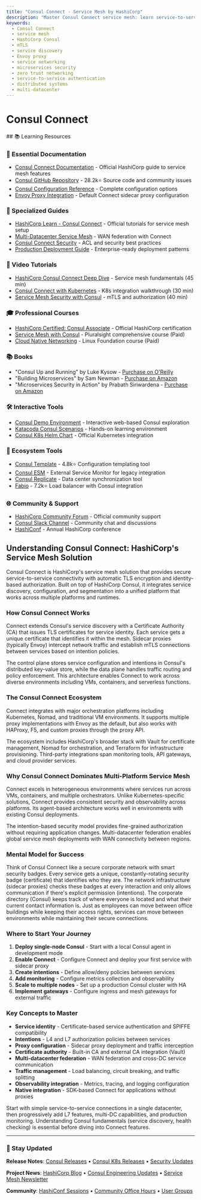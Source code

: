 ```yaml
---
title: "Consul Connect - Service Mesh by HashiCorp"
description: "Master Consul Connect service mesh: learn service-to-service authentication, mTLS, traffic management, and multi-datacenter service networking with Envoy integration."
keywords:
  - Consul Connect
  - service mesh
  - HashiCorp Consul
  - mTLS
  - service discovery
  - Envoy proxy
  - service networking
  - microservices security
  - zero trust networking
  - service-to-service authentication
  - distributed systems
  - multi-datacenter
---
```


# Consul Connect

<GitHubButtons />
## 📚 Learning Resources

### 📖 Essential Documentation
- [Consul Connect Documentation](https://developer.hashicorp.com/consul/docs/connect) - Official HashiCorp guide to service mesh features
- [Consul GitHub Repository](https://github.com/hashicorp/consul) - 28.2k⭐ Source code and community issues
- [Consul Configuration Reference](https://developer.hashicorp.com/consul/docs/agent/config/config-files) - Complete configuration options
- [Envoy Proxy Integration](https://developer.hashicorp.com/consul/docs/connect/proxies/envoy) - Default Connect sidecar proxy configuration

### 📝 Specialized Guides
- [HashiCorp Learn - Consul Connect](https://learn.hashicorp.com/tutorials/consul/service-mesh) - Official tutorials for service mesh setup
- [Multi-Datacenter Service Mesh](https://developer.hashicorp.com/consul/tutorials/datacenter-deploy/wan-federation-consul-connect) - WAN federation with Connect
- [Consul Connect Security](https://developer.hashicorp.com/consul/docs/security/acl) - ACL and security best practices
- [Production Deployment Guide](https://developer.hashicorp.com/consul/tutorials/datacenter-deploy/deployment-guide) - Enterprise-ready deployment patterns

### 🎥 Video Tutorials
- [HashiCorp Consul Connect Deep Dive](https://www.youtube.com/watch?v=8T8t4-hQY74) - Service mesh fundamentals (45 min)
- [Consul Connect with Kubernetes](https://www.youtube.com/watch?v=k3LJt0dWV-M) - K8s integration walkthrough (30 min)
- [Service Mesh Security with Consul](https://www.youtube.com/watch?v=CxGhIRaU4r4) - mTLS and authorization (40 min)

### 🎓 Professional Courses
- [HashiCorp Certified: Consul Associate](https://www.hashicorp.com/certification/consul-associate) - Official HashiCorp certification
- [Service Mesh with Consul](https://www.pluralsight.com/courses/consul-service-mesh) - Pluralsight comprehensive course (Paid)
- [Cloud Native Networking](https://training.linuxfoundation.org/training/cloud-native-networking-with-kubernetes-cni-and-istio/) - Linux Foundation course (Paid)

### 📚 Books
- "Consul Up and Running" by Luke Kysow - [Purchase on O'Reilly](https://www.oreilly.com/library/view/consul-up-and/9781491915721/)
- "Building Microservices" by Sam Newman - [Purchase on Amazon](https://www.amazon.com/dp/1492034029)
- "Microservices Security in Action" by Prabath Siriwardena - [Purchase on Amazon](https://www.amazon.com/dp/1617295957)

### 🛠️ Interactive Tools
- [Consul Demo Environment](https://demo.consul.io/) - Interactive web-based Consul exploration
- [Katacoda Consul Scenarios](https://www.katacoda.com/hashicorp/scenarios/consul-connect) - Hands-on learning environment
- [Consul K8s Helm Chart](https://github.com/hashicorp/consul-k8s) - Official Kubernetes integration

### 🚀 Ecosystem Tools
- [Consul Template](https://github.com/hashicorp/consul-template) - 4.8k⭐ Configuration templating tool
- [Consul ESM](https://github.com/hashicorp/consul-esm) - External Service Monitor for legacy integration
- [Consul Replicate](https://github.com/hashicorp/consul-replicate) - Data center synchronization tool
- [Fabio](https://github.com/fabiolb/fabio) - 7.2k⭐ Load balancer with Consul integration

### 🌐 Community & Support
- [HashiCorp Community Forum](https://discuss.hashicorp.com/c/consul/29) - Official community support
- [Consul Slack Channel](https://consul-request.herokuapp.com/) - Community chat and discussions
- [HashiConf](https://hashiconf.com/) - Annual HashiCorp conference

## Understanding Consul Connect: HashiCorp's Service Mesh Solution

Consul Connect is HashiCorp's service mesh solution that provides secure service-to-service connectivity with automatic TLS encryption and identity-based authorization. Built on top of HashiCorp Consul, it integrates service discovery, configuration, and segmentation into a unified platform that works across multiple platforms and runtimes.

### How Consul Connect Works
Connect extends Consul's service discovery with a Certificate Authority (CA) that issues TLS certificates for service identity. Each service gets a unique certificate that identifies it within the mesh. Sidecar proxies (typically Envoy) intercept network traffic and establish mTLS connections between services based on intention policies.

The control plane stores service configuration and intentions in Consul's distributed key-value store, while the data plane handles traffic routing and policy enforcement. This architecture enables Connect to work across diverse environments including VMs, containers, and serverless functions.

### The Consul Connect Ecosystem
Connect integrates with major orchestration platforms including Kubernetes, Nomad, and traditional VM environments. It supports multiple proxy implementations with Envoy as the default, but also works with HAProxy, F5, and custom proxies through the proxy API.

The ecosystem includes HashiCorp's broader stack with Vault for certificate management, Nomad for orchestration, and Terraform for infrastructure provisioning. Third-party integrations span monitoring tools, API gateways, and cloud provider services.

### Why Consul Connect Dominates Multi-Platform Service Mesh
Connect excels in heterogeneous environments where services run across VMs, containers, and multiple orchestrators. Unlike Kubernetes-specific solutions, Connect provides consistent security and observability across platforms. Its agent-based architecture works well in environments with existing Consul deployments.

The intention-based security model provides fine-grained authorization without requiring application changes. Multi-datacenter federation enables global service mesh deployments with WAN connectivity between regions.

### Mental Model for Success
Think of Consul Connect like a secure corporate network with smart security badges. Every service gets a unique, constantly-rotating security badge (certificate) that identifies who they are. The network infrastructure (sidecar proxies) checks these badges at every interaction and only allows communication if there's explicit permission (intentions). The corporate directory (Consul) keeps track of where everyone is located and what their current contact information is. Just as employees can move between office buildings while keeping their access rights, services can move between environments while maintaining their secure connections.

### Where to Start Your Journey
1. **Deploy single-node Consul** - Start with a local Consul agent in development mode
2. **Enable Connect** - Configure Connect and deploy your first service with sidecar proxy
3. **Create intentions** - Define allow/deny policies between services
4. **Add monitoring** - Configure metrics collection and observability
5. **Scale to multiple nodes** - Set up a production Consul cluster with HA
6. **Implement gateways** - Configure ingress and mesh gateways for external traffic

### Key Concepts to Master
- **Service identity** - Certificate-based service authentication and SPIFFE compatibility
- **Intentions** - L4 and L7 authorization policies between services
- **Proxy configuration** - Sidecar proxy deployment and traffic interception
- **Certificate authority** - Built-in CA and external CA integration (Vault)
- **Multi-datacenter federation** - WAN federation and cross-DC service communication
- **Traffic management** - Load balancing, circuit breaking, and traffic splitting
- **Observability integration** - Metrics, tracing, and logging configuration
- **Native integration** - SDK-based Connect for applications without proxies

Start with simple service-to-service connections in a single datacenter, then progressively add L7 features, multi-DC capabilities, and production monitoring. Understanding Consul fundamentals (service discovery, health checking) is essential before diving into Connect features.

---

### 📡 Stay Updated

**Release Notes**: [Consul Releases](https://github.com/hashicorp/consul/releases) • [Consul K8s Releases](https://github.com/hashicorp/consul-k8s/releases) • [Security Updates](https://discuss.hashicorp.com/c/consul/29)

**Project News**: [HashiCorp Blog](https://www.hashicorp.com/blog/products/consul) • [Consul Engineering Updates](https://www.consul.io/blog) • [Service Mesh Newsletter](https://servicemesh.es/)

**Community**: [HashiConf Sessions](https://hashiconf.com/) • [Community Office Hours](https://discuss.hashicorp.com/t/consul-office-hours/41536) • [User Groups](https://www.meetup.com/pro/hashicorp/)